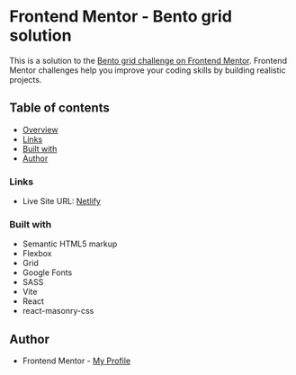 # Frontend Mentor - Bento grid solution

This is a solution to the [Bento grid challenge on Frontend Mentor](https://www.frontendmentor.io/challenges/bento-grid-RMydElrlOj). Frontend Mentor challenges help you improve your coding skills by building realistic projects.

## Table of contents

- [Overview](#overview)
- [Links](#links)
- [Built with](#built-with)
- [Author](#author)

### Links

- Live Site URL: [Netlify](https://bento-pkthunder.netlify.app/)

### Built with

- Semantic HTML5 markup
- Flexbox
- Grid
- Google Fonts
- SASS
- Vite
- React
- react-masonry-css

## Author

- Frontend Mentor - [My Profile](https://www.frontendmentor.io/profile/Pkthunder87)
